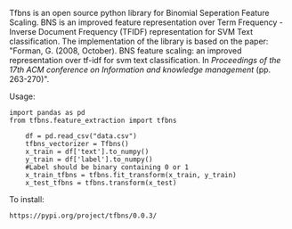 ﻿
Tfbns is an open source python library for Binomial Seperation Feature Scaling. BNS is an improved feature representation over Term Frequency - Inverse Document Frequency (TFIDF) representation for SVM Text classification. The implementation of the library is based on the paper: "Forman, G. (2008, October). BNS feature scaling: an improved representation over tf-idf for svm text classification. In _Proceedings of the 17th ACM conference on Information and knowledge management_ (pp. 263-270)".

Usage:

    import pandas as pd
    from tfbns.feature_extraction import tfbns

		df = pd.read_csv("data.csv")
		tfbns_vectorizer = Tfbns()
		x_train = df['text'].to_numpy()
		y_train = df['label'].to_numpy() 
		#Label should be binary containing 0 or 1
		x_train_tfbns = tfbns.fit_transform(x_train, y_train)
		x_test_tfbns = tfbns.transform(x_test)
		
To install:

	https://pypi.org/project/tfbns/0.0.3/

